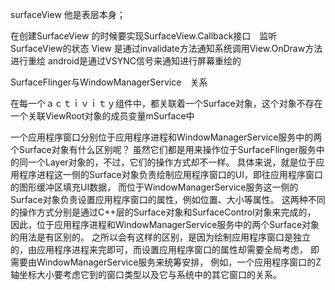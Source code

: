 

surfaceView 他是表层本身；

在创建SurfaceView 的时候要实现SurfaceView.Callback接口　监听SurfaceView的状态
View 是通过invalidate方法通知系统调用View.OnDraw方法进行重绘
android是通过VSYNC信号来通知进行屏幕重绘的


SurfaceFlinger与WindowManagerService　关系

在每一个ａｃｔｉｖｉｔｙ组件中，都关联着一个Surface对象，这个对象不存在一个关联ViewRoot对象的成员变量mSurface中


 一个应用程序窗口分别位于应用程序进程和WindowManagerService服务中的两个Surface对象有什么区别呢？
 虽然它们都是用来操作位于SurfaceFlinger服务中的同一个Layer对象的，不过，它们的操作方式却不一样。
 具体来说，就是位于应用程序进程这一侧的Surface对象负责绘制应用程序窗口的UI，即往应用程序窗口的图形缓冲区填充UI数据，
 而位于WindowManagerService服务这一侧的Surface对象负责设置应用程序窗口的属性，例如位置、大小等属性。
 这两种不同的操作方式分别是通过C++层的Surface对象和SurfaceControl对象来完成的，
 因此，位于应用程序进程和WindowManagerService服务中的两个Surface对象的用法是有区别的。
 之所以会有这样的区别，是因为绘制应用程序窗口是独立的，由应用程序进程来完即可，而设置应用程序窗口的属性却需要全局考虑，
 即需要由WindowManagerService服务来统筹安排，
 例如，一个应用程序窗口的Z轴坐标大小要考虑它到的窗口类型以及它与系统中的其它窗口的关系。